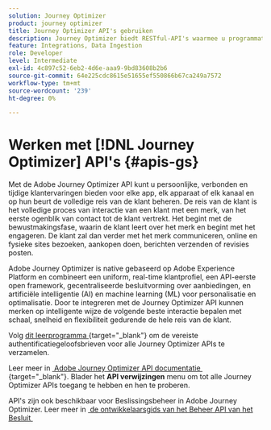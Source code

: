 ```yaml
---
solution: Journey Optimizer
product: journey optimizer
title: Journey Optimizer API's gebruiken
description: Journey Optimizer biedt RESTful-API's waarmee u programmatisch belangrijke bewerkingen in uw toepassingen kunt uitvoeren. Leer hoe u ze kunt openen en gebruiken.
feature: Integrations, Data Ingestion
role: Developer
level: Intermediate
exl-id: 4c897c52-6eb2-4d6e-aaa9-9bd83608b2b6
source-git-commit: 64e225cdc8615e51655ef550866b67ca249a7572
workflow-type: tm+mt
source-wordcount: '239'
ht-degree: 0%

---
```


# Werken met [!DNL Journey Optimizer] API&#39;s {#apis-gs}

Met de Adobe Journey Optimizer API kunt u persoonlijke, verbonden en tijdige klantervaringen bieden voor elke app, elk apparaat of elk kanaal en op hun beurt de volledige reis van de klant beheren. De reis van de klant is het volledige proces van interactie van een klant met een merk, van het eerste ogenblik van contact tot de klant vertrekt. Het begint met de bewustmakingsfase, waarin de klant leert over het merk en begint met het engageren. De klant zal dan verder met het merk communiceren, online en fysieke sites bezoeken, aankopen doen, berichten verzenden of revisies posten.

Adobe Journey Optimizer is native gebaseerd op Adobe Experience Platform en combineert een uniform, real-time klantprofiel, een API-eerste open framework, gecentraliseerde besluitvorming over aanbiedingen, en artificiële intelligentie (AI) en machine learning (ML) voor personalisatie en optimalisatie. Door te integreren met de Journey Optimizer API kunnen merken op intelligente wijze de volgende beste interactie bepalen met schaal, snelheid en flexibiliteit gedurende de hele reis van de klant.

Volg [&#x200B; dit leerprogramma &#x200B;](https://developer.adobe.com/journey-optimizer-apis/references/authentication/){target="_blank"} om de vereiste authentificatiegeloofsbrieven voor alle Journey Optimizer APIs te verzamelen.

Leer meer in [&#x200B; Adobe Journey Optimizer API documentatie &#x200B;](https://developer.adobe.com/journey-optimizer-apis/){target="_blank"}. Blader het **API verwijzingen** menu om tot alle Journey Optimizer APIs toegang te hebben en hen te proberen.

API&#39;s zijn ook beschikbaar voor Beslissingsbeheer in Adobe Journey Optimizer. Leer meer in [&#x200B; de ontwikkelaarsgids van het Beheer API van het Besluit &#x200B;](../offers/api-reference/getting-started.md)
